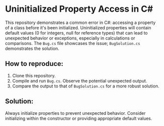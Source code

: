 # Uninitialized Property Access in C#

This repository demonstrates a common error in C#: accessing a property of a class before it's been initialized.  Uninitialized properties will contain default values (0 for integers, null for reference types) that can lead to unexpected behavior or exceptions, especially in calculations or comparisons.  The `Bug.cs` file showcases the issue; `BugSolution.cs` demonstrates the solution.

## How to reproduce:
1. Clone this repository.
2. Compile and run `Bug.cs`.  Observe the potential unexpected output.
3. Compare the output to that of `BugSolution.cs` for a more robust solution. 

## Solution:
Always initialize properties to prevent unexpected behavior. Consider initializing within the constructor or providing appropriate default values.